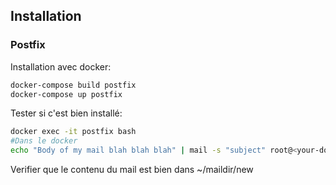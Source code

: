 ## Installation
### Postfix
Installation avec docker:
```bash
docker-compose build postfix
docker-compose up postfix
```
Tester si c'est bien installé:
```bash
docker exec -it postfix bash
#Dans le docker
echo "Body of my mail blah blah blah" | mail -s "subject" root@<your-domain>
```
Verifier que le contenu du mail est bien dans ~/maildir/new
